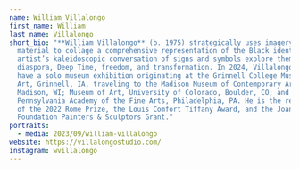 ```yaml
---
name: William Villalongo
first_name: William
last_name: Villalongo
short_bio: "**William Villalongo** (b. 1975) strategically uses imagery and
  material to collage a comprehensive representation of the Black identity. The
  artist’s kaleidoscopic conversation of signs and symbols explore themes of
  diaspora, Deep Time, freedom, and transformation. In 2024, Villalongo will
  have a solo museum exhibition originating at the Grinnell College Museum of
  Art, Grinnell, IA, traveling to the Madison Museum of Contemporary Art,
  Madison, WI; Museum of Art, University of Colorado, Boulder, CO; and
  Pennsylvania Academy of the Fine Arts, Philadelphia, PA. He is the recipient
  of the 2022 Rome Prize, the Louis Comfort Tiffany Award, and the Joan Mitchell
  Foundation Painters & Sculptors Grant."
portraits:
  - media: 2023/09/william-villalongo
website: https://villalongostudio.com/
instagram: wvillalongo
---
```


